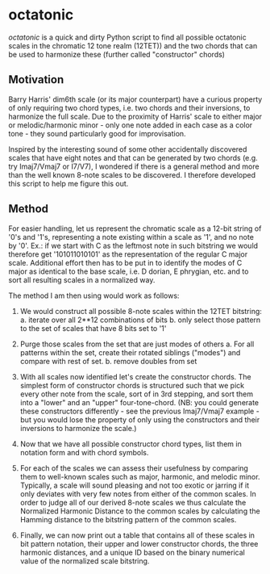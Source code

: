 # octatonic

_octatonic_ is a quick and dirty Python script to find all possible octatonic scales in the chromatic 12 tone realm (12TET)) and the two chords that can be used to harmonize these (further called "constructor" chords)

## Motivation
Barry Harris' dim6th scale (or its major counterpart) have a curious property of only requiring two chord types, i.e. two chords and their inversions, to harmonize the full scale. Due to the proximity of Harris' scale to either major or melodic/harmonic minor - only one note added in each case as a color tone - they sound particularly good for improvisation. 

Inspired by the interesting sound of some other accidentally discovered scales that have eight notes and that can be generated by two chords (e.g. try Imaj7/Vmaj7 or I7/V7), I wondered if there is a general method and more than the well known 8-note scales to be discovered. I therefore developed this script to help me figure this out. 

## Method

For easier handling, let us represent the chromatic scale as a 12-bit string of '0's and '1's, representing a note existing within a scale as '1', and no note by '0'. Ex.: if we start with C as the leftmost note in such bitstring we would therefore get '101011010101' as the representation of the regular C major scale. Additional effort then has to be put in to identify the modes of C major as identical to the base scale, i.e. D dorian, E phrygian, etc. and to sort all resulting scales in a normalized way. 

The method I am then using would work as follows:
1. We would construct all possible 8-note scales within the 12TET bitstring:
   a. iterate over all 2**12 combinations of bits
   b. only select those pattern to the set of scales that have 8 bits set to '1'

2. Purge those scales from the set that are just modes of others
   a. For all patterns within the set, create their rotated siblings ("modes") and compare with rest of set.
   b. remove doubles from set
   
4. With all scales now identified let's create the constructor chords. The simplest form of constructor chords is structured such that we pick every other note from the scale, sort of in 3rd stepping, and sort them into a "lower" and an "upper" four-tone-chord. (NB: you could generate these constructors differently - see the previous Imaj7/Vmaj7 example - but you would lose the property of only using the constructors and their inversions to harmonize the scale.)
5. Now that we have all possible constructor chord types, list them in notation form and with chord symbols.
6. For each of the scales we can assess their usefulness by comparing them to well-known scales such as major, harmonic, and melodic minor. Typically, a scale will sound pleasing and not too exotic or jarring if it only deviates with very few notes from either of the common scales. In order to judge all of our derived 8-note scales we thus calculate the Normalized Harmonic Distance to the common scales by calculating the Hamming distance to the bitstring pattern of the common scales.
8. Finally, we can now print out a table that contains all of these scales in bit pattern notation, their upper and lower constructor chords, the three harmonic distances, and a unique ID based on the binary numerical value of the normalized scale bitstring.
